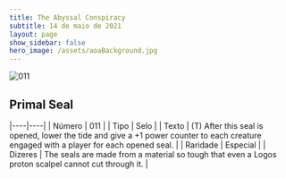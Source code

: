 ```yaml
---
title: The Abyssal Conspiracy
subtitle: 14 de maio de 2021
layout: page
show_sidebar: false
hero_image: /assets/aoaBackground.jpg
---
```


![011](https://cards-keyforge.s3.eu-north-1.amazonaws.com/media/pt/tac/011.png)

## Primal Seal

|----|----|
| Número | 011 |
| Tipo | Selo |
| Texto | (T) After this seal is opened, lower the tide and give a +1 power counter to each creature engaged with a player for each opened seal. |
| Raridade | Especial |
| Dizeres | The seals are made from a material so tough that even a Logos proton scalpel cannot cut through it. |
